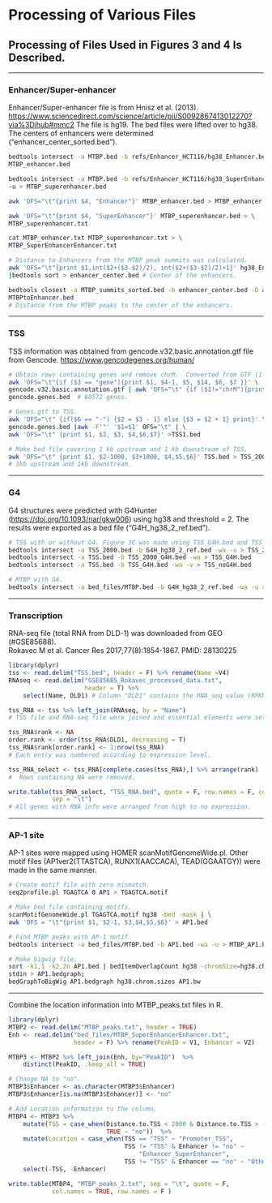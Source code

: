 Processing of Various Files
================

## Processing of Files Used in Figures 3 and 4 Is Described.

-----

### Enhancer/Super-enhancer

Enhancer/Super-enhancer file is from Hnisz et al. (2013).
<https://www.sciencedirect.com/science/article/pii/S0092867413012270?via%3Dihub#mmc2>
The file is hg19. The bed files were lifted over to hg38. The centers of
enhancers were determined
(“enhancer\_center\_sorted.bed”).

``` bash
bedtools intersect -a MTBP.bed -b refs/Enhancer_HCT116/hg38_Enhancer.bed -wa -u > \
MTBP_enhancer.bed

bedtools intersect -a MTBP.bed -b refs/Enhancer_HCT116/hg38_SuperEnhancer.bed -wa \
-u > MTBP_superenhancer.bed

awk 'OFS="\t"{print $4, "Enhancer"}' MTBP_enhancer.bed > MTBP_enhancer.txt

awk 'OFS="\t"{print $4, "SuperEnhancer"}' MTBP_superenhancer.bed > \
MTBP_superenhancer.txt

cat MTBP_enhancer.txt MTBP_superenhancer.txt > \
MTBP_SuperEnhancerEnhancer.txt

# Distance to Enhancers from the MTBP peak summits was calculated.
awk 'OFS="\t"{print $1,int($2+($3-$2)/2), int($2+($3-$2)/2)+1}' hg38_Enhancer.bed \
|bedtools sort > enhancer_center.bed # Center of the enhancers.  

bedtools closest -a MTBP_summits_sorted.bed -b enhancer_center.bed -D a > \
MTBPtoEnhancer.bed  
# Distance from the MTBP peaks to the center of the enhancers.
```

-----

### TSS

TSS information was obtained from gencode.v32.basic.annotation.gtf file
from Gencode.
<https://www.gencodegenes.org/human/>

``` bash
# Obtain rows containing genes and remove chrM.  Converted from GTF (1-based) to bed files (0-based). 
awk 'OFS="\t"{if ($3 == "gene"){print $1, $4-1, $5, $14, $6, $7 }}' \
gencode.v32.basic.annotation.gtf | awk 'OFS="\t" {if ($1!="chrM"){print$0}}' > \
gencode.genes.bed  # 60572 genes.  

# Genes.gtf to TSS.
awk 'OFS="\t" {if($6 == "-") {$2 = $3 - 1} else {$3 = $2 + 1} print}' \
gencode.genes.bed |awk -F'"' '$1=$1' OFS="\t" | \
awk 'OFS="\t" {print $1, $2, $3, $4,$6,$7}' >TSS1.bed

# Make bed file covering 1 kb upstream and 1 kb downstream of TSS.
awk 'OFS="\t" {print $1, $2-1000, $3+1000, $4,$5,$6}' TSS.bed > TSS_2000.bed
# 1kb upstream and 1kb downstream.
```

-----

### G4

G4 structures were predicted with G4Hunter
(<https://doi.org/10.1093/nar/gkw006>) using hg38 and threshold = 2. The
results were exported as a bed file
(“G4H\_hg38\_2\_ref.bed”).

``` bash
# TSS with or without G4. Figure 3C was made using TSS_G4H.bed and TSS_noG4H.bed.
bedtools intersect -a TSS_2000.bed -b G4H_hg38_2_ref.bed -wa -u > TSS_2000_G4H.bed
bedtools intersect -a TSS.bed -b TSS_2000_G4H.bed -wa > TSS_G4H.bed
bedtools intersect -a TSS.bed -b TSS_G4H.bed -wa -v > TSS_noG4H.bed

# MTBP with G4.
bedtools intersect -a bed_files/MTBP.bed -b G4H_hg38_2_ref.bed -wa -u > MTBP_G4H.bed
```

-----

### Transcription

RNA-seq file (total RNA from DLD-1) was downloaded from GEO
(\#GSE85688).  
Rokavec M et al. Cancer Res 2017;77(8):1854-1867. PMID: 28130225

``` r
library(dplyr)
tss <- read.delim("TSS.bed", header = F) %>% rename(Name =V4)
RNAseq <- read.delim("GSE85685_Rokavec_processed_data.txt", 
                     header = T) %>% 
    select(Name, DLD1) # Column "DLD1" contains the RNA_seq value (RPKM).

tss_RNA <- tss %>% left_join(RNAseq, by = "Name") 
# TSS file and RNA-seq file were joined and essential elements were selected.

tss_RNA$rank <- NA
order.rank <- order(tss_RNA$DLD1, decreasing = T)
tss_RNA$rank[order.rank] <- 1:nrow(tss_RNA)  
# Each entry was numbered according to expression level.

tss_RNA_select <- tss_RNA[complete.cases(tss_RNA),] %>% arrange(rank)  
#  Rows containing NA were removed.

write.table(tss_RNA_select, "TSS_RNA.bed", quote = F, row.names = F, col.names = F,
            sep = "\t") 
# All genes with RNA info were arranged from high to no expression.
```

-----

### AP-1 site

AP-1 sites were mapped using HOMER scanMotifGenomeWide.pl. Other motif
files (AP1ver2(TTASTCA), RUNX1(AACCACA), TEAD(GGAATGY)) were made in the
same manner.

``` bash
# Create motif file with zero mismatch. 
seq2profile.pl TGAGTCA 0 AP1 > TGAGTCA.motif  

# Make bed file containing motifs.  
scanMotifGenomeWide.pl TGAGTCA.motif hg38 -bed -mask | \
awk 'OFS = "\t"{print $1, $2-1, $3,$4,$5,$6}' > AP1.bed 

# Find MTBP peaks with AP-1 motif.
bedtools intersect -a bed_files/MTBP.bed -b AP1.bed -wa -u > MTBP_AP1.bed

# Make bigwig file.
sort -k1,1 -k2,2n AP1.bed | bedItemOverlapCount hg38 -chromSize=hg38.chrom.sizes \
stdin > AP1.bedgraph;
bedGraphToBigWig AP1.bedgraph hg38.chrom.sizes AP1.bw
```

-----

Combine the location information into MTBP\_peaks.txt files in R.

``` r
library(dplyr)
MTBP2 <- read.delim("MTBP_peaks.txt", header = TRUE)
Enh <- read.delim("bed_files/MTBP_SuperEnhancerEnhancer.txt", 
                  header = F) %>% rename(PeakID = V1, Enhancer = V2) 

MTBP3 <- MTBP2 %>% left_join(Enh, by="PeakID")  %>% 
    distinct(PeakID, .keep_all = TRUE)

# Change NA to "no".
MTBP3$Enhancer <- as.character(MTBP3$Enhancer)
MTBP3$Enhancer[is.na(MTBP3$Enhancer)] <- "no"

# Add Location information to the column.
MTBP4 <- MTBP3 %>% 
    mutate(TSS = case_when(Distance.to.TSS < 2000 & Distance.to.TSS > -2000 ~ "TSS",
                           TRUE ~ "no"))  %>%
    mutate(Location = case_when(TSS == "TSS" ~ "Promoter_TSS", 
                                TSS != "TSS" & Enhancer != "no" ~
                                    "Enhancer_SuperEnhancer", 
                                TSS != "TSS" & Enhancer == "no" ~ "Others")) %>%
    select(-TSS, -Enhancer)

write.table(MTBP4, "MTBP_peaks_2.txt", sep = "\t", quote = F, 
            col.names = TRUE, row.names = F )
```
